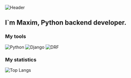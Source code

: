![Header](https://github.com/MaximGit1/MaximGit1/blob/main/assets/header.gif)

## I`m Maxim, Python backend developer.

### My tools

![Python](https://img.shields.io/badge/Python-black?style=for-the-badge&logo=python&logoColor=FFFFFF) ![Django](https://img.shields.io/badge/Django-black?style=for-the-badge&logo=django&logoColor=FFFFFF) ![DRF](https://img.shields.io/badge/DRF-black?style=for-the-badge&logo=django&logoColor=FFFFFF) 



### My statistics
![Top Langs](https://github-readme-stats.vercel.app/api/top-langs/?username=MaximGit1&hide_progress=false)
